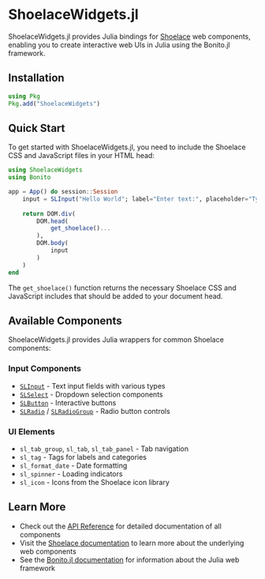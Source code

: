 # ShoelaceWidgets.jl

ShoelaceWidgets.jl provides Julia bindings for [Shoelace](https://shoelace.style/) web components, enabling you to create interactive web UIs in Julia using the Bonito.jl framework.

## Installation

```julia
using Pkg
Pkg.add("ShoelaceWidgets")
```

## Quick Start

To get started with ShoelaceWidgets.jl, you need to include the Shoelace CSS and JavaScript files in your HTML head:

```julia
using ShoelaceWidgets
using Bonito

app = App() do session::Session
    input = SLInput("Hello World"; label="Enter text:", placeholder="Type something...")
    
    return DOM.div(
        DOM.head(
            get_shoelace()...
        ),
        DOM.body(
            input
        )
    )
end
```

The `get_shoelace()` function returns the necessary Shoelace CSS and JavaScript includes that should be added to your document head.

## Available Components

ShoelaceWidgets.jl provides Julia wrappers for common Shoelace components:

### Input Components
- [`SLInput`](@ref) - Text input fields with various types
- [`SLSelect`](@ref) - Dropdown selection components
- [`SLButton`](@ref) - Interactive buttons
- [`SLRadio`](@ref) / [`SLRadioGroup`](@ref) - Radio button controls

### UI Elements
- `sl_tab_group`, `sl_tab`, `sl_tab_panel` - Tab navigation
- `sl_tag` - Tags for labels and categories
- `sl_format_date` - Date formatting
- `sl_spinner` - Loading indicators
- `sl_icon` - Icons from the Shoelace icon library

## Learn More

- Check out the [API Reference](api.md) for detailed documentation of all components
- Visit the [Shoelace documentation](https://shoelace.style/) to learn more about the underlying web components
- See the [Bonito.jl documentation](https://bonito.jl.org/) for information about the Julia web framework